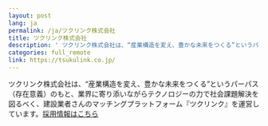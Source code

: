 ```yaml
---
layout: post
lang: ja
permalink: /ja/ツクリンク株式会社
title: ツクリンク株式会社
description: ' ツクリンク株式会社は、“産業構造を変え、豊かな未来をつくる”というパーパス（存在意義）のもと、業界に寄り添いながらテクノロジーの力で社会課題解決を図るべく、建設業者さんのマッチングプラットフォーム『ツクリンク』を運営しています。採用情報はこちら '
categories: full_remote
link: https://tsukulink.co.jp/
---
```


<p>ツクリンク株式会社は、“産業構造を変え、豊かな未来をつくる”というパーパス（存在意義）のもと、業界に寄り添いながらテクノロジーの力で社会課題解決を図るべく、建設業者さんのマッチングプラットフォーム『ツクリンク』を運営しています。<a href="https://herp.careers/v1/tsukulink">採用情報はこちら</a></p>

